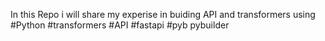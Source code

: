 In this Repo i will share my experise in buiding API and transformers using #Python #transformers #API #fastapi #pyb pybuilder
